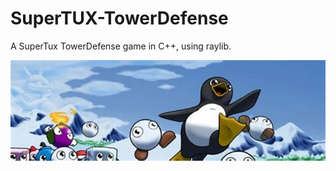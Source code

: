 # SuperTUX-TowerDefense
A SuperTux TowerDefense game in C++, using raylib.

![SuperTux imagem ilustrativa](icons/supertux.png)
